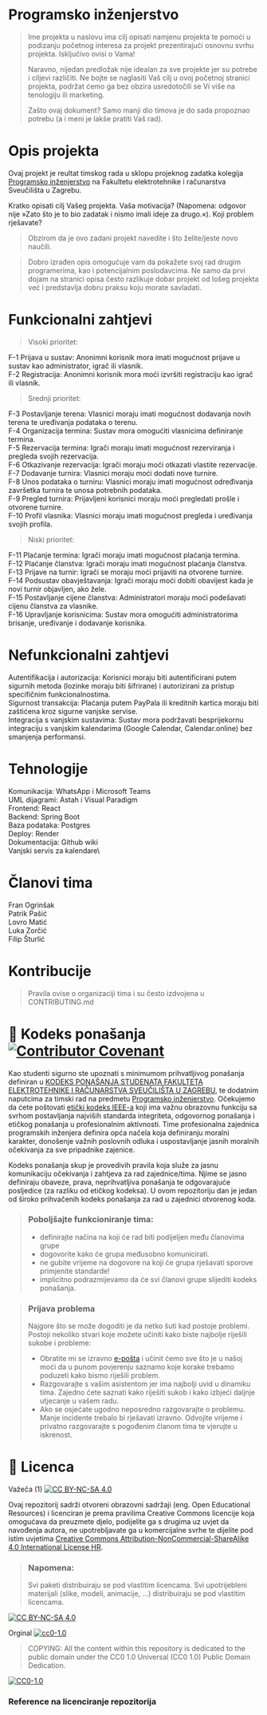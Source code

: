 # Programsko inženjerstvo

> Ime projekta u naslovu ima cilj opisati namjenu projekta te pomoći u podizanju početnog interesa za projekt prezentirajući osnovnu svrhu projekta.
> Isključivo ovisi o Vama!
> 
> Naravno, nijedan predložak nije idealan za sve projekte jer su potrebe i ciljevi različiti. Ne bojte se naglasiti Vaš cilj u ovoj početnoj stranici projekta, podržat ćemo ga bez obzira usredotočili se Vi više na tenologiju ili marketing.
> 
> Zašto ovaj dokument? Samo manji dio timova je do sada propoznao potrebu (a i meni je lakše pratiti Vaš rad).  

# Opis projekta
Ovaj projekt je reultat timskog rada u sklopu projeknog zadatka kolegija [Programsko inženjerstvo](https://www.fer.unizg.hr/predmet/proinz) na Fakultetu elektrotehnike i računarstva Sveučilišta u Zagrebu. 

Kratko opisati cilj Vašeg projekta. Vaša motivacija?  (Napomena: odgovor nije »Zato što je to bio zadatak i nismo imali ideje za drugo.«). Koji problem rješavate?
> Obzirom da je ovo zadani projekt navedite i što želite/jeste novo  naučili.

> Dobro izrađen opis omogućuje vam da pokažete svoj rad drugim programerima, kao i potencijalnim poslodavcima. Ne samo da prvi dojam na stranici opisa često razlikuje dobar projekt od lošeg projekta već i predstavlja dobru praksu koju morate savladati.

# Funkcionalni zahtjevi
> Visoki prioritet:

F-1 Prijava u sustav: Anonimni korisnik mora imati mogućnost prijave u sustav kao administrator, igrač ili vlasnik.\
F-2 Registracija: Anonimni korisnik mora moći izvršiti registraciju kao igrač ili vlasnik.


> Srednji prioritet:

F-3 Postavljanje terena: Vlasnici moraju imati mogućnost dodavanja novih terena te uređivanja podataka o terenu.\
F-4 Organizacija termina: Sustav mora omogućiti vlasnicima definiranje termina.\
F-5 Rezervacija termina: Igrači moraju imati mogućnost rezerviranja i pregleda svojih rezervacija.\
F-6 Otkazivanje rezervacija: Igrači moraju moći otkazati vlastite rezervacije.\
F-7 Dodavanje turnira: Vlasnici moraju moći dodati nove turnire.\
F-8 Unos podataka o turniru: Vlasnici moraju imati mogućnost određivanja završetka turnira te unosa potrebnih podataka.\
F-9 Pregled turnira: Prijavljeni korisnici moraju moći pregledati prošle i otvorene turnire.\
F-10 Profil vlasnika: Vlasnici moraju imati mogućnost pregleda i uređivanja svojih profila.

> Niski prioritet:

F-11 Plaćanje termina: Igrači moraju imati mogućnost plaćanja termina.\
F-12 Plaćanje članstva: Igrači moraju imati mogućnost plaćanja članstva.\
F-13 Prijave na turnir: Igrači se moraju moći prijaviti na otvorene turnire.\
F-14 Podsustav obavještavanja: Igrači moraju moći dobiti obavijest kada je novi turnir objavljen, ako žele.\
F-15 Postavljanje cijene članstva: Administratori moraju moći podešavati cijenu članstva za vlasnike.\
F-16 Upravljanje korisnicima: Sustav mora omogućiti administratorima brisanje, uređivanje i dodavanje korisnika.

# Nefunkcionalni zahtjevi
Autentifikacija i autorizacija: Korisnici moraju biti autentificirani putem sigurnih metoda (lozinke moraju biti šifrirane) i autorizirani za pristup specifičnim funkcionalnostima.\
Sigurnost transakcija: Plaćanja putem PayPala ili kreditnih kartica moraju biti zaštićena kroz sigurne vanjske servise.\
Integracija s vanjskim sustavima: Sustav mora podržavati besprijekornu integraciju s vanjskim kalendarima (Google Calendar, Calendar.online) bez smanjenja performansi. 

# Tehnologije
Komunikacija: WhatsApp i Microsoft Teams\
UML dijagrami: Astah i Visual Paradigm\
Frontend: React\
Backend: Spring Boot\
Baza podataka: Postgres\
Deploy: Render\
Dokumentacija: Github wiki\
Vanjski servis za kalendare\

# Članovi tima 
Fran Ogrinšak\
Patrik Pašić\
Lovro Matić\
Luka Zorčić\
Filip Šturlić

# Kontribucije
>Pravila ovise o organizaciji tima i su često izdvojena u CONTRIBUTING.md



# 📝 Kodeks ponašanja [![Contributor Covenant](https://img.shields.io/badge/Contributor%20Covenant-2.1-4baaaa.svg)](CODE_OF_CONDUCT.md)
Kao studenti sigurno ste upoznati s minimumom prihvatljivog ponašanja definiran u [KODEKS PONAŠANJA STUDENATA FAKULTETA ELEKTROTEHNIKE I RAČUNARSTVA SVEUČILIŠTA U ZAGREBU](https://www.fer.hr/_download/repository/Kodeks_ponasanja_studenata_FER-a_procisceni_tekst_2016%5B1%5D.pdf), te dodatnim naputcima za timski rad na predmetu [Programsko inženjerstvo](https://wwww.fer.hr).
Očekujemo da ćete poštovati [etički kodeks IEEE-a](https://www.ieee.org/about/corporate/governance/p7-8.html) koji ima važnu obrazovnu funkciju sa svrhom postavljanja najviših standarda integriteta, odgovornog ponašanja i etičkog ponašanja u profesionalnim aktivnosti. Time profesionalna zajednica programskih inženjera definira opća načela koja definiranju  moralni karakter, donošenje važnih poslovnih odluka i uspostavljanje jasnih moralnih očekivanja za sve pripadnike zajenice.

Kodeks ponašanja skup je provedivih pravila koja služe za jasnu komunikaciju očekivanja i zahtjeva za rad zajednice/tima. Njime se jasno definiraju obaveze, prava, neprihvatljiva ponašanja te  odgovarajuće posljedice (za razliku od etičkog kodeksa). U ovom repozitoriju dan je jedan od široko prihvačenih kodeks ponašanja za rad u zajednici otvorenog koda.
>### Poboljšajte funkcioniranje tima:
>* definirajte načina na koji će rad biti podijeljen među članovima grupe
>* dogovorite kako će grupa međusobno komunicirati.
>* ne gubite vrijeme na dogovore na koji će grupa rješavati sporove primjenite standarde!
>* implicitno podrazmijevamo da će svi članovi grupe slijediti kodeks ponašanja.
 
>###  Prijava problema
>Najgore što se može dogoditi je da netko šuti kad postoje problemi. Postoji nekoliko stvari koje možete učiniti kako biste najbolje riješili sukobe i probleme:
>* Obratite mi se izravno [e-pošta](mailto:vlado.sruk@fer.hr) i  učinit ćemo sve što je u našoj moći da u punom povjerenju saznamo koje korake trebamo poduzeti kako bismo riješili problem.
>* Razgovarajte s vašim asistentom jer ima najbolji uvid u dinamiku tima. Zajedno ćete saznati kako riješiti sukob i kako izbjeći daljnje utjecanje u vašem radu.
>* Ako se osjećate ugodno neposredno razgovarajte o problemu. Manje incidente trebalo bi rješavati izravno. Odvojite vrijeme i privatno razgovarajte s pogođenim članom tima te vjerujte u iskrenost.

# 📝 Licenca
Važeča (1)
[![CC BY-NC-SA 4.0][cc-by-nc-sa-shield]][cc-by-nc-sa]

Ovaj repozitorij sadrži otvoreni obrazovni sadržaji (eng. Open Educational Resources)  i licenciran je prema pravilima Creative Commons licencije koja omogućava da preuzmete djelo, podijelite ga s drugima uz 
uvjet da navođenja autora, ne upotrebljavate ga u komercijalne svrhe te dijelite pod istim uvjetima [Creative Commons Attribution-NonCommercial-ShareAlike 4.0 International License HR][cc-by-nc-sa].
>
> ### Napomena:
>
> Svi paketi distribuiraju se pod vlastitim licencama.
> Svi upotrijebleni materijali  (slike, modeli, animacije, ...) distribuiraju se pod vlastitim licencama.

[![CC BY-NC-SA 4.0][cc-by-nc-sa-image]][cc-by-nc-sa]

[cc-by-nc-sa]: https://creativecommons.org/licenses/by-nc/4.0/deed.hr 
[cc-by-nc-sa-image]: https://licensebuttons.net/l/by-nc-sa/4.0/88x31.png
[cc-by-nc-sa-shield]: https://img.shields.io/badge/License-CC%20BY--NC--SA%204.0-lightgrey.svg

Orginal [![cc0-1.0][cc0-1.0-shield]][cc0-1.0]
>
>COPYING: All the content within this repository is dedicated to the public domain under the CC0 1.0 Universal (CC0 1.0) Public Domain Dedication.
>
[![CC0-1.0][cc0-1.0-image]][cc0-1.0]

[cc0-1.0]: https://creativecommons.org/licenses/by/1.0/deed.en
[cc0-1.0-image]: https://licensebuttons.net/l/by/1.0/88x31.png
[cc0-1.0-shield]: https://img.shields.io/badge/License-CC0--1.0-lightgrey.svg

### Reference na licenciranje repozitorija
